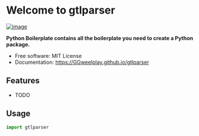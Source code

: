 # Welcome to gtlparser


[![image](https://img.shields.io/pypi/v/gtlparser.svg)](https://pypi.python.org/pypi/gtlparser)


**Python Boilerplate contains all the boilerplate you need to create a Python package.**


-   Free software: MIT License
-   Documentation: <https://GGweelplay.github.io/gtlparser>


## Features

-   TODO

## Usage
```python
import gtlparser
```